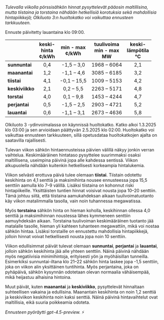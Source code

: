 *Tulevalla viikolla pörssisähkön hinnat pysyttelevät pääosin maltillisina, mutta tiistaina ja torstaina nähdään hetkellisiä korotuksia sekä mahdollisia hintapiikkejä; Olkiluoto 3:n huoltokatko voi vaikuttaa ennusteen tarkkuuteen.*

Ennuste päivitetty lauantaina klo 09:00.

|              | keski-<br>hinta<br>¢/kWh | min - max<br>¢/kWh | tuulivoima<br>min - max<br>MW | keski-<br>lämpötila<br>°C |
|:-------------|:----------------:|:----------------:|:------------------:|:----------------:|
| **sunnuntai** | 0,4              | -1,5 – 3,0       | 1968 – 6064        | 2,1              |
| **maanantai** | 1,2              | -1,1 – 4,6       | 3085 – 6185        | 3,2              |
| **tiistai**   | 4,1              | -0,1 – 15,5      | 1009 – 5153        | 4,2              |
| **keskiviikko** | 2,1            | 0,2 – 5,5        | 2263 – 5171        | 4,8              |
| **torstai**   | 4,0              | 0,1 – 9,8        | 1453 – 4244        | 4,7              |
| **perjantai** | 0,5              | -1,5 – 2,5       | 2903 – 4721        | 5,2              |
| **lauantai**  | 0,6              | -1,1 – 3,1       | 2673 – 4636        | 5,8              |

Olkiluoto 3 -ydinvoimalassa on käynnissä huoltokatko. Katko alkoi 1.3.2025 klo 03:00 ja sen arvioidaan päättyvän 2.5.2025 klo 02:00. Huoltokatko voi vaikuttaa ennusteen tarkkuuteen, sillä opetusdataa huoltokatkojen ajalta on saatavilla rajallisesti.

Tulevan viikon sähkön hintaennusteissa päivien välillä näkyy jonkin verran vaihtelua. Keskimääräinen hintataso pysyttelee suurimmaksi osaksi maltillisena, useimpina päivinä jopa alle kahdessa sentissä. Viikon alkupuolella nähdään kuitenkin hetkellisesti korkeampia hintalukemia.

Viikon selvästi erottuva päivä tulee olemaan **tiistai**. Tiistain odotettu keskihinta on 4,1 senttiä ja maksimihinta nousee ennusteessa jopa 15,5 senttiin aamulla klo 7–9 välillä. Lisäksi tiistaina on kohonnut riski hintapiikeille. Yksittäisten tuntien hinnat voisivat nousta jopa 10–20 senttiin. Tämä johtuu siitä, että tiistaina aamukahdeksan aikaan tuulivoimatuotanto käy viikon matalimmalla tasolla, vain noin tuhannessa megawatissa.

Myös **torstaina** sähkön hinta on hieman koholla, keskihinnan ollessa 4,0 senttiä ja maksimihinnan noustessa lähes kymmeneen senttiin aamuyhdeksän aikaan. Torstaina tuulivoiman keskimääräinen tuotanto jää matalalle tasolle, hieman yli kahteen tuhanteen megawattiin, mikä voi nostaa sähkön hintaa. Lisäksi torstaille on ennustettu mahdollisia hintapiikkejä, jolloin hinnat voivat hetkellisesti nousta jopa noin 10 senttiin.

Viikon edullisimmat päivät tulevat olemaan **sunnuntai**, **perjantai** ja **lauantai**, jolloin sähkön keskihinta jää alle yhteen senttiin. Näinä päivinä nähdään myös negatiivisia minimihintoja, erityisesti yön ja myöhäisillan tunneilla. Esimerkiksi sunnuntai-iltana klo 21–22 sähkön hinta laskee jopa -1,5 senttiin, joka on viikon alin yksittäinen tuntihinta. Myös perjantaina, joka on pyhäpäivä, sähkön kysynnän odotetaan olevan normaalia vähäisempää, mikä heijastuu alhaisina hintoina.

Muut päivät, kuten **maanantai** ja **keskiviikko**, pysyttelevät hinnaltaan suhteellisen vakaina ja edullisina. Maanantain keskihinta on noin 1,2 senttiä ja keskiviikon keskihinta noin kaksi senttiä. Näinä päivinä hintavaihtelut ovat maltillisia, eikä suuria poikkeamia odoteta.

*Ennusteen pyöräytti gpt-4.5-preview.* ⚡
